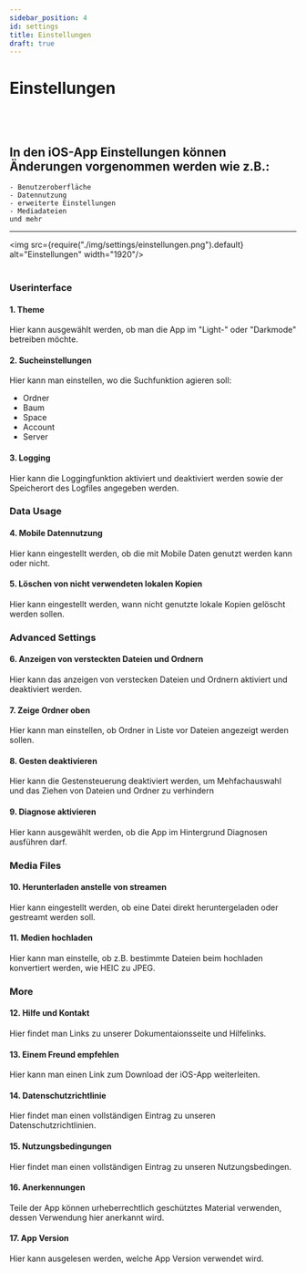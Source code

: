 ```yaml
---
sidebar_position: 4
id: settings
title: Einstellungen
draft: true
---
```


# Einstellungen
<br/><br/>

## In den iOS-App Einstellungen können Änderungen vorgenommen werden wie z.B.:
    - Benutzeroberfläche
    - Datennutzung
    - erweiterte Einstellungen
    - Mediadateien
    und mehr

---

<img src={require("./img/settings/einstellungen.png").default} alt="Einstellungen" width="1920"/>
<br/><br/>

### Userinterface

#### 1. Theme
Hier kann ausgewählt werden, ob man die App im "Light-" oder "Darkmode" betreiben möchte.

#### 2. Sucheinstellungen
Hier kann man einstellen, wo die Suchfunktion agieren soll:
- Ordner
- Baum
- Space
- Account
- Server 

#### 3. Logging
Hier kann die Loggingfunktion aktiviert und deaktiviert werden sowie der Speicherort des Logfiles angegeben werden.

### Data Usage

#### 4. Mobile Datennutzung
Hier kann eingestellt werden, ob die mit Mobile Daten genutzt werden kann oder nicht.

#### 5. Löschen von nicht verwendeten lokalen Kopien
Hier kann eingestellt werden, wann nicht genutzte lokale Kopien gelöscht werden sollen.

### Advanced Settings

#### 6. Anzeigen von versteckten Dateien und Ordnern
Hier kann das anzeigen von verstecken Dateien und Ordnern aktiviert und deaktiviert werden.

#### 7. Zeige Ordner oben
Hier kann man einstellen, ob Ordner in Liste vor Dateien angezeigt werden sollen.

#### 8. Gesten deaktivieren
Hier kann die Gestensteuerung deaktiviert werden, um Mehfachauswahl und das Ziehen von Dateien und Ordner zu verhindern

#### 9. Diagnose aktivieren
Hier kann ausgewählt werden, ob die App im Hintergrund Diagnosen ausführen darf.

### Media Files

#### 10. Herunterladen anstelle von streamen
Hier kann eingestellt werden, ob eine Datei direkt heruntergeladen oder gestreamt werden soll.

#### 11. Medien hochladen
Hier kann man einstelle, ob z.B. bestimmte Dateien beim hochladen konvertiert werden, wie HEIC zu JPEG.

### More

#### 12. Hilfe und Kontakt
Hier findet man Links zu unserer Dokumentaionsseite und Hilfelinks.

#### 13. Einem Freund empfehlen
Hier kann man einen Link zum Download der iOS-App weiterleiten.

#### 14. Datenschutzrichtlinie
Hier findet man einen vollständigen Eintrag zu unseren Datenschutzrichtlinien.

#### 15. Nutzungsbedingungen
Hier findet man einen vollständigen Eintrag zu unseren Nutzungsbedingen.

#### 16. Anerkennungen
Teile der App können urheberrechtlich geschütztes Material verwenden, dessen Verwendung hier anerkannt wird.

#### 17. App Version
Hier kann ausgelesen werden, welche App Version verwendet wird.